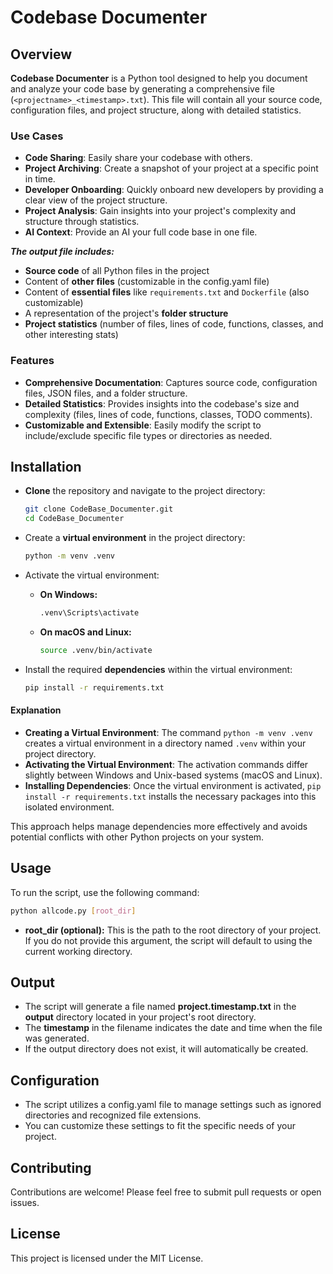 # Codebase Documenter

## Overview

**Codebase Documenter** is a Python tool designed to help you document and analyze your code base by generating a comprehensive file (`<projectname>_<timestamp>.txt`). This file will contain all your source code, configuration files, and project structure, along with detailed statistics.

### Use Cases

- **Code Sharing**: Easily share your codebase with others.
- **Project Archiving**: Create a snapshot of your project at a specific point in time.
- **Developer Onboarding**: Quickly onboard new developers by providing a clear view of the project structure.
- **Project Analysis**: Gain insights into your project's complexity and structure through statistics.
- **AI Context**: Provide an AI your full code base in one file.

**_The output file includes:_**

- **Source code** of all Python files in the project
- Content of **other files** (customizable in the config.yaml file)
- Content of **essential files** like `requirements.txt` and `Dockerfile` (also customizable)
- A representation of the project's **folder structure**
- **Project statistics** (number of files, lines of code, functions, classes, and other interesting stats)

### Features

- **Comprehensive Documentation**: Captures source code, configuration files, JSON files, and a folder structure.
- **Detailed Statistics**: Provides insights into the codebase's size and complexity (files, lines of code, functions, classes, TODO comments).
- **Customizable and Extensible**: Easily modify the script to include/exclude specific file types or directories as needed.

## Installation

- **Clone** the repository and navigate to the project directory:
  ```bash
  git clone CodeBase_Documenter.git
  cd CodeBase_Documenter
  ```

- Create a **virtual environment** in the project directory:
  ```bash
  python -m venv .venv
  ```

- Activate the virtual environment:
  - **On Windows:**
    ```bash
    .venv\Scripts\activate
    ```
  - **On macOS and Linux:**
    ```bash
    source .venv/bin/activate
    ```

- Install the required **dependencies** within the virtual environment:
  ``` bash
  pip install -r requirements.txt
  ```

#### Explanation

- **Creating a Virtual Environment**: The command `python -m venv .venv` creates a virtual environment in a directory named `.venv` within your project directory.
- **Activating the Virtual Environment**: The activation commands differ slightly between Windows and Unix-based systems (macOS and Linux).
- **Installing Dependencies**: Once the virtual environment is activated, `pip install -r requirements.txt` installs the necessary packages into this isolated environment.

This approach helps manage dependencies more effectively and avoids potential conflicts with other Python projects on your system.

## Usage
To run the script, use the following command:
```bash
python allcode.py [root_dir]
```

- **root_dir (optional):** This is the path to the root directory of your project. If you do not provide this argument, the script will default to using the current working directory.

## Output
- The script will generate a file named **project.timestamp.txt** in the **output** directory located in your project's root directory.
- The **timestamp** in the filename indicates the date and time when the file was generated.
- If the output directory does not exist, it will automatically be created.

## Configuration
- The script utilizes a config.yaml file to manage settings such as ignored directories and recognized file extensions.
- You can customize these settings to fit the specific needs of your project.

## Contributing

Contributions are welcome! Please feel free to submit pull requests or open issues.

## License

This project is licensed under the MIT License.
